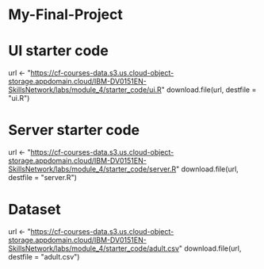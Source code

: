 # My-Final-Project
# UI starter code
url <- "https://cf-courses-data.s3.us.cloud-object-storage.appdomain.cloud/IBM-DV0151EN-SkillsNetwork/labs/module_4/starter_code/ui.R"
download.file(url, destfile = "ui.R")

# Server starter code
url <- "https://cf-courses-data.s3.us.cloud-object-storage.appdomain.cloud/IBM-DV0151EN-SkillsNetwork/labs/module_4/starter_code/server.R"
download.file(url, destfile = "server.R")

# Dataset
url <- "https://cf-courses-data.s3.us.cloud-object-storage.appdomain.cloud/IBM-DV0151EN-SkillsNetwork/labs/module_4/starter_code/adult.csv"
download.file(url, destfile = "adult.csv")
